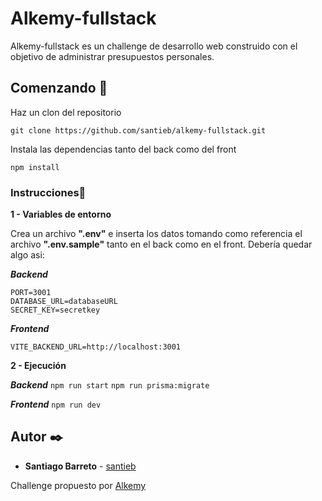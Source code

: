 # Alkemy-fullstack
Alkemy-fullstack es un challenge de desarrollo web construido con el objetivo de administrar presupuestos personales.
## Comenzando 🚀

Haz un clon del repositorio

```
git clone https://github.com/santieb/alkemy-fullstack.git
```

Instala las dependencias tanto del back como del front

```
npm install
```

### Instrucciones📄

**1 - Variables de entorno**

Crea un archivo **".env"** e inserta los datos tomando como referencia el archivo **".env.sample"** tanto en el back como en el front. Debería quedar algo asi:

***Backend***

```
PORT=3001
DATABASE_URL=databaseURL
SECRET_KEY=secretkey
```

***Frontend***

```
VITE_BACKEND_URL=http://localhost:3001
```

**2 - Ejecución**

***Backend***
`npm run start`
`npm run prisma:migrate`

***Frontend***
`npm run dev`

## Autor ✒️

* **Santiago Barreto** - [santieb](https://github.com/santieb) 

Challenge propuesto por [Alkemy](https://www.alkemy.org/)
